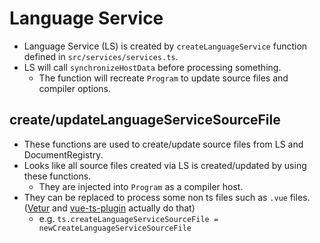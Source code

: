 # Language Service

- Language Service (LS) is created by `createLanguageService` function defined in `src/services/services.ts`.
- LS will call `synchronizeHostData` before processing something.
  - The function will recreate `Program` to update source files and compiler options.

## create/updateLanguageServiceSourceFile

- These functions are used to create/update source files from LS and DocumentRegistry.
- Looks like all source files created via LS is created/updated by using these functions.
  - They are injected into `Program` as a compiler host.
- They can be replaced to process some non ts files such as `.vue` files. ([Vetur](https://github.com/vuejs/vetur) and [vue-ts-plugin](https://github.com/sandersn/vue-ts-plugin) actually do that)
  - e.g. `ts.createLanguageServiceSourceFile = newCreateLanguageServiceSourceFile`
